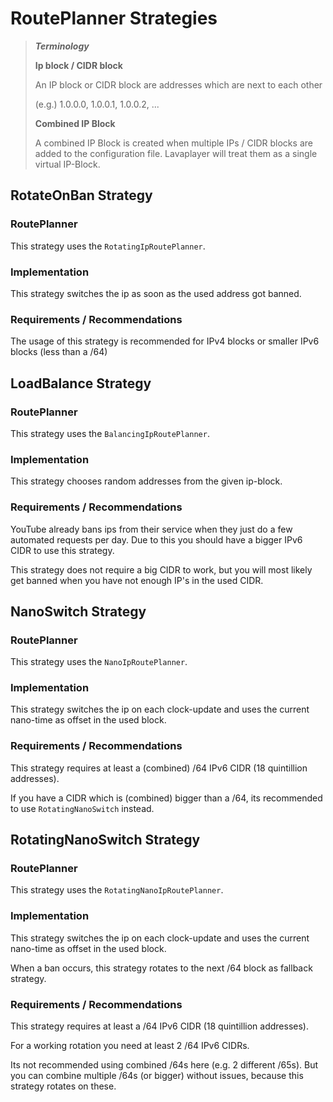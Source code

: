 # RoutePlanner Strategies

> ***Terminology***
>
> **Ip block / CIDR block**
>
> An IP block or CIDR block are addresses which are next to each other
>
> (e.g.) 1.0.0.0, 1.0.0.1, 1.0.0.2, ...
>
> **Combined IP Block**
>
> A combined IP Block is created when multiple IPs / CIDR blocks are added to the 
> configuration file. Lavaplayer will treat them as a single virtual IP-Block.

## RotateOnBan Strategy
### RoutePlanner
This strategy uses the `RotatingIpRoutePlanner`.
### Implementation
This strategy switches the ip as soon as the used address got banned.
### Requirements / Recommendations
The usage of this strategy is recommended for IPv4 blocks or smaller IPv6 blocks 
(less than a /64)

## LoadBalance Strategy
### RoutePlanner
This strategy uses the `BalancingIpRoutePlanner`.
### Implementation
This strategy chooses random addresses from the given ip-block.
### Requirements / Recommendations
YouTube already bans ips from their service when they just do a few automated
requests per day. Due to this you should have a bigger IPv6 CIDR to use this 
strategy.

This strategy does not require a big CIDR to work, but you will most likely 
get banned when you have not enough IP's in the used CIDR.

## NanoSwitch Strategy
### RoutePlanner
This strategy uses the `NanoIpRoutePlanner`.
### Implementation
This strategy switches the ip on each clock-update and uses the current nano-time
as offset in the used block.
### Requirements / Recommendations
This strategy requires at least a (combined) /64 IPv6 CIDR (18 quintillion 
addresses).

If you have a CIDR which is (combined) bigger than a /64, its recommended to use
`RotatingNanoSwitch` instead.

## RotatingNanoSwitch Strategy
### RoutePlanner
This strategy uses the `RotatingNanoIpRoutePlanner`.
### Implementation
This strategy switches the ip on each clock-update and uses the current nano-time
as offset in the used block.

When a ban occurs, this strategy rotates to the next /64 block as fallback strategy.
### Requirements / Recommendations
This strategy requires at least a /64 IPv6 CIDR (18 quintillion 
addresses).

For a working rotation you need at least 2 /64 IPv6 CIDRs.

Its not recommended using combined /64s here (e.g. 2 different /65s). But you can 
combine multiple /64s (or bigger) without issues, because this strategy 
rotates on these.
